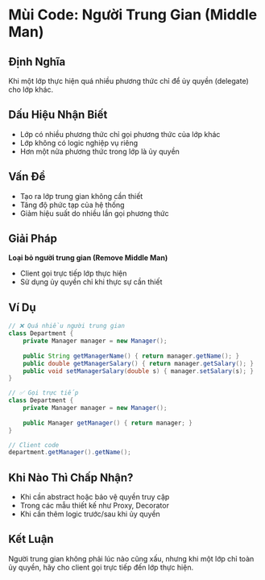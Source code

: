 # **Mùi Code: Người Trung Gian (Middle Man)**

## **Định Nghĩa**
Khi một lớp thực hiện quá nhiều phương thức chỉ để ủy quyền (delegate) cho lớp khác.

## **Dấu Hiệu Nhận Biết**
- Lớp có nhiều phương thức chỉ gọi phương thức của lớp khác
- Lớp không có logic nghiệp vụ riêng
- Hơn một nửa phương thức trong lớp là ủy quyền

## **Vấn Đề**
- Tạo ra lớp trung gian không cần thiết
- Tăng độ phức tạp của hệ thống
- Giảm hiệu suất do nhiều lần gọi phương thức

## **Giải Pháp**
**Loại bỏ người trung gian (Remove Middle Man)**
- Client gọi trực tiếp lớp thực hiện
- Sử dụng ủy quyền chỉ khi thực sự cần thiết

## **Ví Dụ**
```java
// ❌ Quá nhiều người trung gian
class Department {
    private Manager manager = new Manager();
    
    public String getManagerName() { return manager.getName(); }
    public double getManagerSalary() { return manager.getSalary(); }
    public void setManagerSalary(double s) { manager.setSalary(s); }
}

// ✅ Gọi trực tiếp
class Department {
    private Manager manager = new Manager();
    
    public Manager getManager() { return manager; }
}

// Client code
department.getManager().getName();
```

## **Khi Nào Thì Chấp Nhận?**
- Khi cần abstract hoặc bảo vệ quyền truy cập
- Trong các mẫu thiết kế như Proxy, Decorator
- Khi cần thêm logic trước/sau khi ủy quyền

## **Kết Luận**
Người trung gian không phải lúc nào cũng xấu, nhưng khi một lớp chỉ toàn ủy quyền, hãy cho client gọi trực tiếp đến lớp thực hiện.
